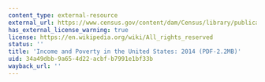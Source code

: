 ```yaml
---
content_type: external-resource
external_url: https://www.census.gov/content/dam/Census/library/publications/2015/demo/p60-252.pdf
has_external_license_warning: true
license: https://en.wikipedia.org/wiki/All_rights_reserved
status: ''
title: 'Income and Poverty in the United States: 2014 (PDF-2.2MB)'
uid: 34a49dbb-9a65-4d22-acbf-b7991e1bf33b
wayback_url: ''
---
```

